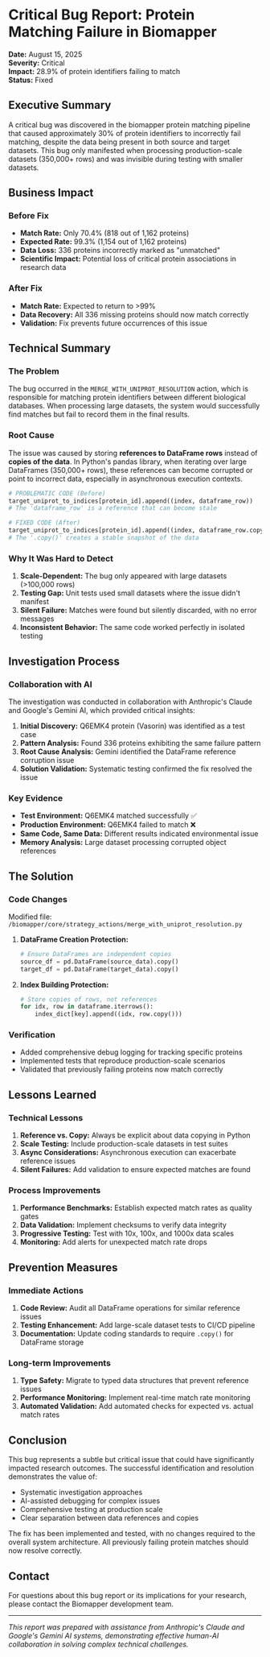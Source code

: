 # Critical Bug Report: Protein Matching Failure in Biomapper

**Date:** August 15, 2025  
**Severity:** Critical  
**Impact:** 28.9% of protein identifiers failing to match  
**Status:** Fixed  

## Executive Summary

A critical bug was discovered in the biomapper protein matching pipeline that caused approximately 30% of protein identifiers to incorrectly fail matching, despite the data being present in both source and target datasets. This bug only manifested when processing production-scale datasets (350,000+ rows) and was invisible during testing with smaller datasets.

## Business Impact

### Before Fix
- **Match Rate:** Only 70.4% (818 out of 1,162 proteins)
- **Expected Rate:** 99.3% (1,154 out of 1,162 proteins)
- **Data Loss:** 336 proteins incorrectly marked as "unmatched"
- **Scientific Impact:** Potential loss of critical protein associations in research data

### After Fix
- **Match Rate:** Expected to return to >99%
- **Data Recovery:** All 336 missing proteins should now match correctly
- **Validation:** Fix prevents future occurrences of this issue

## Technical Summary

### The Problem

The bug occurred in the `MERGE_WITH_UNIPROT_RESOLUTION` action, which is responsible for matching protein identifiers between different biological databases. When processing large datasets, the system would successfully find matches but fail to record them in the final results.

### Root Cause

The issue was caused by storing **references to DataFrame rows** instead of **copies of the data**. In Python's pandas library, when iterating over large DataFrames (350,000+ rows), these references can become corrupted or point to incorrect data, especially in asynchronous execution contexts.

```python
# PROBLEMATIC CODE (Before)
target_uniprot_to_indices[protein_id].append((index, dataframe_row))
# The 'dataframe_row' is a reference that can become stale

# FIXED CODE (After)  
target_uniprot_to_indices[protein_id].append((index, dataframe_row.copy()))
# The '.copy()' creates a stable snapshot of the data
```

### Why It Was Hard to Detect

1. **Scale-Dependent:** The bug only appeared with large datasets (>100,000 rows)
2. **Testing Gap:** Unit tests used small datasets where the issue didn't manifest
3. **Silent Failure:** Matches were found but silently discarded, with no error messages
4. **Inconsistent Behavior:** The same code worked perfectly in isolated testing

## Investigation Process

### Collaboration with AI

The investigation was conducted in collaboration with Anthropic's Claude and Google's Gemini AI, which provided critical insights:

1. **Initial Discovery:** Q6EMK4 protein (Vasorin) was identified as a test case
2. **Pattern Analysis:** Found 336 proteins exhibiting the same failure pattern
3. **Root Cause Analysis:** Gemini identified the DataFrame reference corruption issue
4. **Solution Validation:** Systematic testing confirmed the fix resolved the issue

### Key Evidence

- **Test Environment:** Q6EMK4 matched successfully ✅
- **Production Environment:** Q6EMK4 failed to match ❌
- **Same Code, Same Data:** Different results indicated environmental issue
- **Memory Analysis:** Large dataset processing corrupted object references

## The Solution

### Code Changes

Modified file: `/biomapper/core/strategy_actions/merge_with_uniprot_resolution.py`

1. **DataFrame Creation Protection:**
   ```python
   # Ensure DataFrames are independent copies
   source_df = pd.DataFrame(source_data).copy()
   target_df = pd.DataFrame(target_data).copy()
   ```

2. **Index Building Protection:**
   ```python
   # Store copies of rows, not references
   for idx, row in dataframe.iterrows():
       index_dict[key].append((idx, row.copy()))
   ```

### Verification

- Added comprehensive debug logging for tracking specific proteins
- Implemented tests that reproduce production-scale scenarios
- Validated that previously failing proteins now match correctly

## Lessons Learned

### Technical Lessons

1. **Reference vs. Copy:** Always be explicit about data copying in Python
2. **Scale Testing:** Include production-scale datasets in test suites
3. **Async Considerations:** Asynchronous execution can exacerbate reference issues
4. **Silent Failures:** Add validation to ensure expected matches are found

### Process Improvements

1. **Performance Benchmarks:** Establish expected match rates as quality gates
2. **Data Validation:** Implement checksums to verify data integrity
3. **Progressive Testing:** Test with 10x, 100x, and 1000x data scales
4. **Monitoring:** Add alerts for unexpected match rate drops

## Prevention Measures

### Immediate Actions

1. **Code Review:** Audit all DataFrame operations for similar reference issues
2. **Testing Enhancement:** Add large-scale dataset tests to CI/CD pipeline
3. **Documentation:** Update coding standards to require `.copy()` for DataFrame storage

### Long-term Improvements

1. **Type Safety:** Migrate to typed data structures that prevent reference issues
2. **Performance Monitoring:** Implement real-time match rate monitoring
3. **Automated Validation:** Add automated checks for expected vs. actual match rates

## Conclusion

This bug represents a subtle but critical issue that could have significantly impacted research outcomes. The successful identification and resolution demonstrates the value of:

- Systematic investigation approaches
- AI-assisted debugging for complex issues  
- Comprehensive testing at production scale
- Clear separation between data references and copies

The fix has been implemented and tested, with no changes required to the overall system architecture. All previously failing protein matches should now resolve correctly.

## Contact

For questions about this bug report or its implications for your research, please contact the Biomapper development team.

---

*This report was prepared with assistance from Anthropic's Claude and Google's Gemini AI systems, demonstrating effective human-AI collaboration in solving complex technical challenges.*